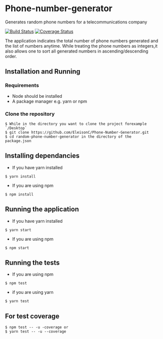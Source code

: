 # Phone-number-generator
Generates random phone numbers for a telecommunications company

[![Build Status](https://travis-ci.org/EleisonC/Phone-Number-Generator.svg?branch=Develop)](https://travis-ci.org/EleisonC/Phone-Number-Generator)
[![Coverage Status](https://coveralls.io/repos/github/EleisonC/Phone-Number-Generator/badge.svg?branch=coveralls)](https://coveralls.io/github/EleisonC/Phone-Number-Generator?branch=coveralls)


The application indicates the total number of phone numbers generated and the list of numbers anytime. While treating the phone numbers as integers,it also allows one to sort all generated numbers in ascending/descending order.

## Installation and Running

### Requirements
- Node should be installed 
- A package manager e.g. yarn or npm

### Clone the repository
```
$ While in the directory you want to clone the project forexample `/Desktop`
$ git clone https://github.com/EleisonC/Phone-Number-Generator.git
$ cd random-phone-number-generator in the directory of the package.json
```

## Installing dependancies

- If you have yarn installed
```
$ yarn install
```

- If you are using npm
```
$ npm install
```

## Running the application

- If you have yarn installed
```
$ yarn start
```

- If you are using npm
```
$ npm start
```

## Running the tests

- If you are using npm
```
$ npm test
```
- if you are using yarn
```
$ yarn test

```
## For test coverage
```
$ npm test -- -u -coverage or
$ yarn test -- -u --coverage
```
